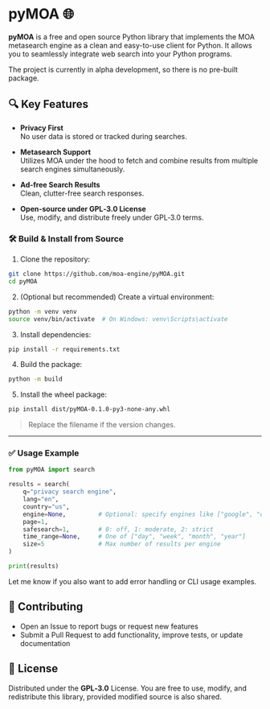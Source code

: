 # pyMOA 🌐

**pyMOA** is a free and open source Python library that implements the MOA metasearch engine as a clean and easy-to-use client for Python. It allows you to seamlessly integrate web search into your Python programs.

The project is currently in alpha development, so there is no pre-built package.



## 🔍 Key Features

- **Privacy First**  
  No user data is stored or tracked during searches.

- **Metasearch Support**  
  Utilizes MOA under the hood to fetch and combine results from multiple search engines simultaneously.

- **Ad-free Search Results**  
  Clean, clutter-free search responses.

- **Open-source under GPL‑3.0 License**  
  Use, modify, and distribute freely under GPL‑3.0 terms.


### 🛠️ Build & Install from Source

1. Clone the repository:

```bash
git clone https://github.com/moa-engine/pyMOA.git
cd pyMOA
```

2. (Optional but recommended) Create a virtual environment:

```bash
python -m venv venv
source venv/bin/activate  # On Windows: venv\Scripts\activate
```

3. Install dependencies:

```bash
pip install -r requirements.txt
```

4. Build the package:

```bash
python -m build
```

5. Install the wheel package:

```bash
pip install dist/pyMOA-0.1.0-py3-none-any.whl
```

> Replace the filename if the version changes.

---

### ✅ Usage Example

```python
from pyMOA import search

results = search(
    q="privacy search engine",
    lang="en",
    country="us",
    engine=None,         # Optional: specify engines like ["google", "duckduckgo"]
    page=1,
    safesearch=1,        # 0: off, 1: moderate, 2: strict
    time_range=None,     # One of ["day", "week", "month", "year"]
    size=5               # Max number of results per engine
)

print(results)
```



Let me know if you also want to add error handling or CLI usage examples.


## 🤝 Contributing

- Open an Issue to report bugs or request new features  
- Submit a Pull Request to add functionality, improve tests, or update documentation



## 📄 License

Distributed under the **GPL‑3.0** License. You are free to use, modify, and redistribute this library, provided modified source is also shared.
